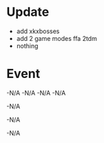 # Update

- add xkxbosses
- add 2 game modes ffa 2tdm
- nothing

# Event

-N/A
-N/A
-N/A
-N/A

-N/A

-N/A

-N/A